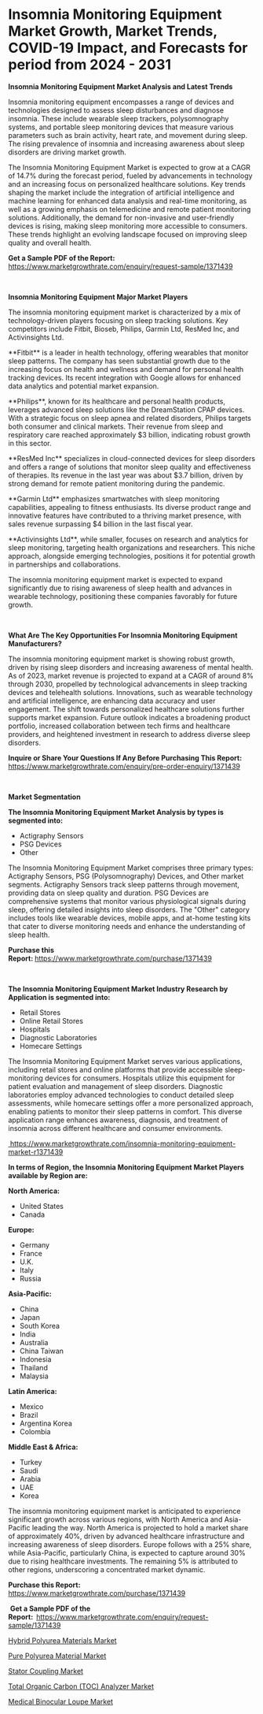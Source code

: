<p><h1>Insomnia Monitoring Equipment Market Growth, Market Trends, COVID-19 Impact, and Forecasts for period from 2024 - 2031</h1></p><p><strong>Insomnia Monitoring Equipment Market Analysis and Latest Trends</strong></p>
<p><p>Insomnia monitoring equipment encompasses a range of devices and technologies designed to assess sleep disturbances and diagnose insomnia. These include wearable sleep trackers, polysomnography systems, and portable sleep monitoring devices that measure various parameters such as brain activity, heart rate, and movement during sleep. The rising prevalence of insomnia and increasing awareness about sleep disorders are driving market growth.</p><p>The Insomnia Monitoring Equipment Market is expected to grow at a CAGR of 14.7% during the forecast period, fueled by advancements in technology and an increasing focus on personalized healthcare solutions. Key trends shaping the market include the integration of artificial intelligence and machine learning for enhanced data analysis and real-time monitoring, as well as a growing emphasis on telemedicine and remote patient monitoring solutions. Additionally, the demand for non-invasive and user-friendly devices is rising, making sleep monitoring more accessible to consumers. These trends highlight an evolving landscape focused on improving sleep quality and overall health.</p></p>
<p><strong>Get a Sample PDF of the Report:&nbsp;</strong> <a href="https://www.marketgrowthrate.com/enquiry/request-sample/1371439">https://www.marketgrowthrate.com/enquiry/request-sample/1371439</a></p>
<p>&nbsp;</p>
<p><strong>Insomnia Monitoring Equipment Major Market Players</strong></p>
<p><p>The insomnia monitoring equipment market is characterized by a mix of technology-driven players focusing on sleep tracking solutions. Key competitors include Fitbit, Bioseb, Philips, Garmin Ltd, ResMed Inc, and Activinsights Ltd. </p><p>**Fitbit** is a leader in health technology, offering wearables that monitor sleep patterns. The company has seen substantial growth due to the increasing focus on health and wellness and demand for personal health tracking devices. Its recent integration with Google allows for enhanced data analytics and potential market expansion.</p><p>**Philips**, known for its healthcare and personal health products, leverages advanced sleep solutions like the DreamStation CPAP devices. With a strategic focus on sleep apnea and related disorders, Philips targets both consumer and clinical markets. Their revenue from sleep and respiratory care reached approximately $3 billion, indicating robust growth in this sector.</p><p>**ResMed Inc** specializes in cloud-connected devices for sleep disorders and offers a range of solutions that monitor sleep quality and effectiveness of therapies. Its revenue in the last year was about $3.7 billion, driven by strong demand for remote patient monitoring during the pandemic.</p><p>**Garmin Ltd** emphasizes smartwatches with sleep monitoring capabilities, appealing to fitness enthusiasts. Its diverse product range and innovative features have contributed to a thriving market presence, with sales revenue surpassing $4 billion in the last fiscal year.</p><p>**Activinsights Ltd**, while smaller, focuses on research and analytics for sleep monitoring, targeting health organizations and researchers. This niche approach, alongside emerging technologies, positions it for potential growth in partnerships and collaborations.</p><p>The insomnia monitoring equipment market is expected to expand significantly due to rising awareness of sleep health and advances in wearable technology, positioning these companies favorably for future growth.</p></p>
<p>&nbsp;</p>
<p><strong>What Are The Key Opportunities For Insomnia Monitoring Equipment Manufacturers?</strong></p>
<p><p>The insomnia monitoring equipment market is showing robust growth, driven by rising sleep disorders and increasing awareness of mental health. As of 2023, market revenue is projected to expand at a CAGR of around 8% through 2030, propelled by technological advancements in sleep tracking devices and telehealth solutions. Innovations, such as wearable technology and artificial intelligence, are enhancing data accuracy and user engagement. The shift towards personalized healthcare solutions further supports market expansion. Future outlook indicates a broadening product portfolio, increased collaboration between tech firms and healthcare providers, and heightened investment in research to address diverse sleep disorders.</p></p>
<p><strong>Inquire or Share Your Questions If Any Before Purchasing This Report:</strong> <a href="https://www.marketgrowthrate.com/enquiry/pre-order-enquiry/1371439">https://www.marketgrowthrate.com/enquiry/pre-order-enquiry/1371439</a></p>
<p>&nbsp;</p>
<p><strong>Market Segmentation</strong></p>
<p><strong>The Insomnia Monitoring Equipment Market Analysis by types is segmented into:</strong></p>
<p><ul><li>Actigraphy Sensors</li><li>PSG Devices</li><li>Other</li></ul></p>
<p><p>The Insomnia Monitoring Equipment Market comprises three primary types: Actigraphy Sensors, PSG (Polysomnography) Devices, and Other market segments. Actigraphy Sensors track sleep patterns through movement, providing data on sleep quality and duration. PSG Devices are comprehensive systems that monitor various physiological signals during sleep, offering detailed insights into sleep disorders. The "Other" category includes tools like wearable devices, mobile apps, and at-home testing kits that cater to diverse monitoring needs and enhance the understanding of sleep health.</p></p>
<p><strong>Purchase this Report:&nbsp;</strong><a href="https://www.marketgrowthrate.com/purchase/1371439">https://www.marketgrowthrate.com/purchase/1371439</a></p>
<p>&nbsp;</p>
<p><strong>The Insomnia Monitoring Equipment Market Industry Research by Application is segmented into:</strong></p>
<p><ul><li>Retail Stores</li><li>Online Retail Stores</li><li>Hospitals</li><li>Diagnostic Laboratories</li><li>Homecare Settings</li></ul></p>
<p><p>The Insomnia Monitoring Equipment Market serves various applications, including retail stores and online platforms that provide accessible sleep-monitoring devices for consumers. Hospitals utilize this equipment for patient evaluation and management of sleep disorders. Diagnostic laboratories employ advanced technologies to conduct detailed sleep assessments, while homecare settings offer a more personalized approach, enabling patients to monitor their sleep patterns in comfort. This diverse application range enhances awareness, diagnosis, and treatment of insomnia across different healthcare and consumer environments.</p></p>
<p><a href="https://www.marketgrowthrate.com/insomnia-monitoring-equipment-market-r1371439">&nbsp;https://www.marketgrowthrate.com/insomnia-monitoring-equipment-market-r1371439</a></p>
<p><strong>In terms of Region, the Insomnia Monitoring Equipment Market Players available by Region are:</strong></p>
<p>
    <p> <strong> North America: </strong>
        <ul>
            <li>United States</li>
            <li>Canada</li>
        </ul>
        </p> 
    <p> <strong> Europe: </strong>
        <ul>
            <li>Germany</li>
            <li>France</li>
            <li>U.K.</li>
            <li>Italy</li>
            <li>Russia</li>
        </ul>
        </p> 
    <p> <strong> Asia-Pacific: </strong>
        <ul>
            <li>China</li>
            <li>Japan</li>
            <li>South Korea</li>
            <li>India</li>
            <li>Australia</li>
            <li>China Taiwan</li>
            <li>Indonesia</li>
            <li>Thailand</li>
            <li>Malaysia</li>
        </ul>
        </p> 
    <p> <strong> Latin America: </strong>
        <ul>
            <li>Mexico</li>
            <li>Brazil</li>
            <li>Argentina Korea</li>
            <li>Colombia</li>
        </ul>
        </p> 
    <p> <strong> Middle East & Africa: </strong>
        <ul>
            <li>Turkey</li>
            <li>Saudi</li>
            <li>Arabia</li>
            <li>UAE</li>
            <li>Korea</li>
        </ul>
    </p>
    </p>
<p><p>The insomnia monitoring equipment market is anticipated to experience significant growth across various regions, with North America and Asia-Pacific leading the way. North America is projected to hold a market share of approximately 40%, driven by advanced healthcare infrastructure and increasing awareness of sleep disorders. Europe follows with a 25% share, while Asia-Pacific, particularly China, is expected to capture around 30% due to rising healthcare investments. The remaining 5% is attributed to other regions, underscoring a concentrated market dynamic.</p></p>
<p><strong>Purchase this Report: </strong><a href="https://www.marketgrowthrate.com/purchase/1371439">https://www.marketgrowthrate.com/purchase/1371439</a></p>
<p>&nbsp;<strong>Get a Sample PDF of the Report:&nbsp;&nbsp;</strong><a href="https://www.marketgrowthrate.com/enquiry/request-sample/1371439">https://www.marketgrowthrate.com/enquiry/request-sample/1371439</a></p>
<p><strong></strong></p>
<p><p><a href="https://issuu.com/reportprime-2/docs/hybrid-polyurea-materials-market-si_193649e6b8969b">Hybrid Polyurea Materials Market</a></p><p><a href="https://issuu.com/reportprime-2/docs/pure-polyurea-material-market-size-_4619cf28043a62">Pure Polyurea Material Market</a></p><p><a href="https://www.linkedin.com/pulse/stator-coupling-market-overview-global-trends-future-prospects-ilx1e?trackingId=E1MN3BBpQnidiQGAP99ocQ%3D%3D">Stator Coupling Market</a></p><p><a href="https://medium.com/@trudymohr81/total-organic-carbon-toc-analyzer-market-report-by-product-type-876fe21c5bbc?postPublishedType=repub">Total Organic Carbon (TOC) Analyzer Market</a></p><p><a href="https://medium.com/@trudymohr81/medical-binocular-loupe-market-a-global-and-regional-analysis-focus-on-region-country-level-cfe805fc65f9?postPublishedType=repub">Medical Binocular Loupe Market</a></p></p>